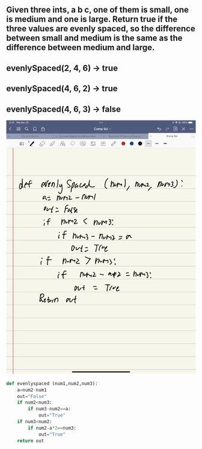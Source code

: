 ## Given three ints, a b c, one of them is small, one is medium and one is large. Return true if the three values are evenly spaced, so the difference between small and medium is the same as the difference between medium and large. 

## evenlySpaced(2, 4, 6) → true
## evenlySpaced(4, 6, 2) → true
## evenlySpaced(4, 6, 3) → false

![](quiz014.jpeg)
```.py
def evenlyspaced (num1,num2,num3):
    a=num2-num1
    out="False"
    if num2<num3:
        if num3-num2==a:
            out="True"
    if num3<num2:
        if num2-a*2==num3:
            out="True"
    return out
```

